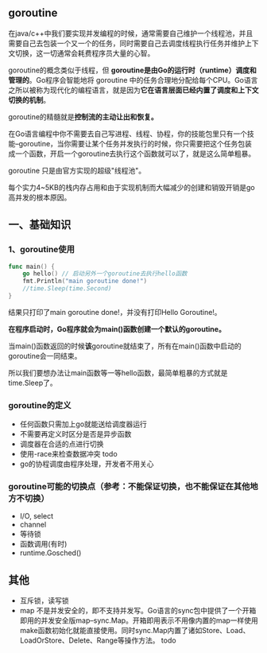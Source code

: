 ## goroutine
在java/c++中我们要实现并发编程的时候，通常需要自己维护一个线程池，并且需要自己去包装一个又一个的任务，同时需要自己去调度线程执行任务并维护上下文切换，这一切通常会耗费程序员大量的心智。

goroutine的概念类似于线程，但 **goroutine是由Go的运行时（runtime）调度和管理的**。Go程序会智能地将 goroutine 中的任务合理地分配给每个CPU。Go语言之所以被称为现代化的编程语言，就是因为**它在语言层面已经内置了调度和上下文切换的机制**。

goroutine的精髓就是**控制流的主动让出和恢复。**

在Go语言编程中你不需要去自己写进程、线程、协程，你的技能包里只有一个技能–goroutine，当你需要让某个任务并发执行的时候，你只需要把这个任务包装成一个函数，开启一个goroutine去执行这个函数就可以了，就是这么简单粗暴。

goroutine 只是由官方实现的超级"线程池"。

每个实力4~5KB的栈内存占用和由于实现机制而大幅减少的创建和销毁开销是go高并发的根本原因。

## 一、基础知识
### 1、goroutine使用
```go
func main() {
    go hello() // 启动另外一个goroutine去执行hello函数
    fmt.Println("main goroutine done!")
    //time.Sleep(time.Second)
}
```
结果只打印了main goroutine done!，并没有打印Hello Goroutine!。

**在程序启动时，Go程序就会为main()函数创建一个默认的goroutine。**

当main()函数返回的时候**该**goroutine就结束了，所有在main()函数中启动的goroutine会一同结束。

所以我们要想办法让main函数等一等hello函数，最简单粗暴的方式就是time.Sleep了。


### goroutine的定义

* 任何函数只需加上go就能送给调度器运行
* 不需要再定义时区分是否是异步函数
* 调度器在合适的点进行切换
* 使用-race来检查数据冲突 todo
* go的协程调度由程序处理，开发者不用关心

### goroutine可能的切换点（参考：不能保证切换，也不能保证在其他地方不切换）
* I/O, select
* channel
* 等待锁
* 函数调用(有时)
* runtime.Gosched()

##  其他
* 互斥锁，读写锁
* map 不是并发安全的，即不支持并发写。Go语言的sync包中提供了一个开箱即用的并发安全版map–sync.Map。开箱即用表示不用像内置的map一样使用make函数初始化就能直接使用。同时sync.Map内置了诸如Store、Load、LoadOrStore、Delete、Range等操作方法。 todo

 